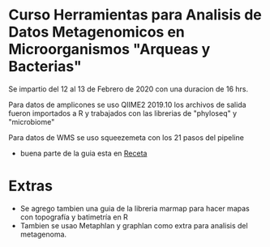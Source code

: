 <h1 class="h1">Curso Herramientas para Analisis de Datos Metagenomicos en Microorganismos "Arqueas y Bacterias" </h1>

Se impartio del 12 al 13 de Febrero de 2020 con una duracion de 16 hrs.

Para datos de amplicones se uso QIIME2 2019.10 los archivos de salida fueron importados a R y trabajados con las librerias de "phyloseq" y "microbiome"

Para datos de WMS se uso squeezemeta con los 21 pasos  del pipeline

- buena parte de la guia esta en [Receta](https://github.com/AdrianMtz-Santana/Curso-Herramientas-par-Analisis-de-Datos-MEtagenomicos-en-Microorganismos-Arqueas-y-Bacterias-/blob/47a448ddc05f53a3e063b6fc9d6230688a26fc95/Curso_Feb2020/Receta_phylomicrobiome_correct.pdf)



<h1 class="h1">Extras </h1>

- Se agrego tambien una guia de la libreria marmap para hacer mapas con topografía y batimetría en R 
- Tambien se usao Metaphlan y graphlan como extra para analisis del metagenoma.


